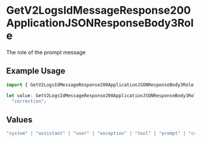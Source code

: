 # GetV2LogsIdMessageResponse200ApplicationJSONResponseBody3Role

The role of the prompt message

## Example Usage

```typescript
import { GetV2LogsIdMessageResponse200ApplicationJSONResponseBody3Role } from "orq-poc-typescript-multi-env-version/models/operations";

let value: GetV2LogsIdMessageResponse200ApplicationJSONResponseBody3Role =
  "correction";
```

## Values

```typescript
"system" | "assistant" | "user" | "exception" | "tool" | "prompt" | "correction" | "expected_output"
```